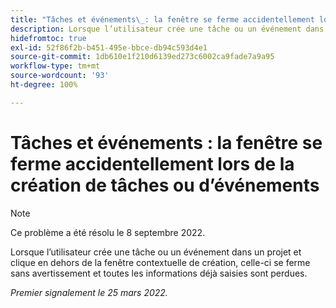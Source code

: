 ```yaml
---
title: "Tâches et événements\_: la fenêtre se ferme accidentellement lors de la création de tâches ou d’événements"
description: Lorsque l’utilisateur crée une tâche ou un événement dans un projet et clique en dehors de la fenêtre contextuelle de création, celle-ci se ferme sans avertissement et toutes les informations saisies sont perdues.
hidefromtoc: true
exl-id: 52f86f2b-b451-495e-bbce-db94c593d4e1
source-git-commit: 1db610e1f210d6139ed273c6002ca9fade7a9a95
workflow-type: tm+mt
source-wordcount: '93'
ht-degree: 100%

---
```


# Tâches et événements : la fenêtre se ferme accidentellement lors de la création de tâches ou d’événements

>[!NOTE]
>
> Ce problème a été résolu le 8 septembre 2022.

Lorsque l’utilisateur crée une tâche ou un événement dans un projet et clique en dehors de la fenêtre contextuelle de création, celle-ci se ferme sans avertissement et toutes les informations déjà saisies sont perdues.

_Premier signalement le 25 mars 2022._
